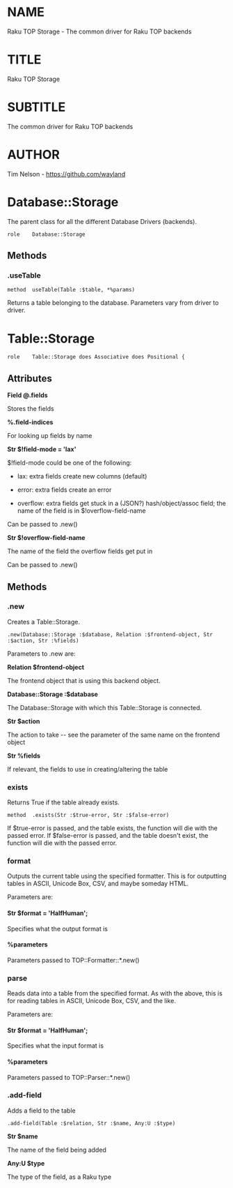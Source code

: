 NAME
====

Raku TOP Storage - The common driver for Raku TOP backends

TITLE
=====

Raku TOP Storage

SUBTITLE
========

The common driver for Raku TOP backends

AUTHOR
======

Tim Nelson - https://github.com/wayland

Database::Storage
=================

The parent class for all the different Database Drivers (backends).

    role	Database::Storage

Methods
-------

### .useTable

    method	useTable(Table :$table, *%params)

Returns a table belonging to the database. Parameters vary from driver to driver.

Table::Storage
==============

    role	Table::Storage does Associative does Positional {

Attributes
----------

**Field @.fields**

Stores the fields

**%.field-indices**

For looking up fields by name

**Str $!field-mode = 'lax'**



$!field-mode could be one of the following:

  * lax: extra fields create new columns (default)

  * error: extra fields create an error

  * overflow: extra fields get stuck in a (JSON?) hash/object/assoc field; the name of the field is in $!overflow-field-name

Can be passed to .new()

**Str $!overflow-field-name**



The name of the field the overflow fields get put in

Can be passed to .new()

Methods
-------

### .new

Creates a Table::Storage.

    .new(Database::Storage :$database, Relation :$frontend-object, Str :$action, Str :%fields)

Parameters to .new are:

**Relation $frontend-object**

The frontend object that is using this backend object.

**Database::Storage :$database**

The Database::Storage with which this Table::Storage is connected.

**Str $action**

The action to take -- see the parameter of the same name on the frontend object

**Str %fields**

If relevant, the fields to use in creating/altering the table

### exists

Returns True if the table already exists.

    method	.exists(Str :$true-error, Str :$false-error)

If $true-error is passed, and the table exists, the function will die with the passed error. If $false-error is passed, and the table doesn't exist, the function will die with the passed error.

### format

Outputs the current table using the specified formatter. This is for outputting tables in ASCII, Unicode Box, CSV, and maybe someday HTML. 

Parameters are:

#### Str $format = 'HalfHuman';

Specifies what the output format is

#### %parameters

Parameters passed to TOP::Formatter::*.new()

### parse

Reads data into a table from the specified format. As with the above, this is for reading tables in ASCII, Unicode Box, CSV, and the like. 

Parameters are:

#### Str $format = 'HalfHuman';

Specifies what the input format is

#### %parameters

Parameters passed to TOP::Parser::*.new()

### .add-field

Adds a field to the table

    .add-field(Table :$relation, Str :$name, Any:U :$type)

**Str $name**

The name of the field being added

**Any:U $type**

The type of the field, as a Raku type

